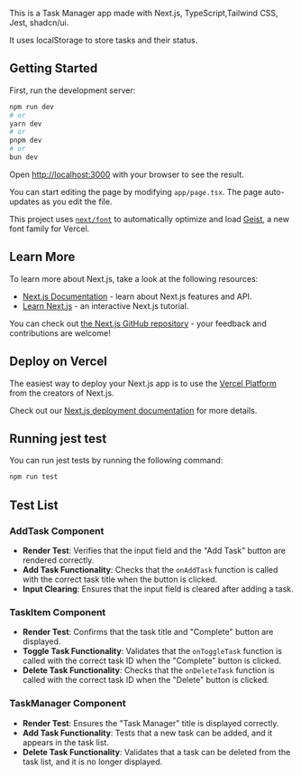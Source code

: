 This is a Task Manager app made with Next.js, TypeScript,Tailwind CSS, Jest, shadcn/ui.

It uses localStorage to store tasks and their status.

## Getting Started

First, run the development server:

```bash
npm run dev
# or
yarn dev
# or
pnpm dev
# or
bun dev
```

Open [http://localhost:3000](http://localhost:3000) with your browser to see the result.

You can start editing the page by modifying `app/page.tsx`. The page auto-updates as you edit the file.

This project uses [`next/font`](https://nextjs.org/docs/app/building-your-application/optimizing/fonts) to automatically optimize and load [Geist](https://vercel.com/font), a new font family for Vercel.

## Learn More

To learn more about Next.js, take a look at the following resources:

- [Next.js Documentation](https://nextjs.org/docs) - learn about Next.js features and API.
- [Learn Next.js](https://nextjs.org/learn) - an interactive Next.js tutorial.

You can check out [the Next.js GitHub repository](https://github.com/vercel/next.js) - your feedback and contributions are welcome!

## Deploy on Vercel

The easiest way to deploy your Next.js app is to use the [Vercel Platform](https://vercel.com/new?utm_medium=default-template&filter=next.js&utm_source=create-next-app&utm_campaign=create-next-app-readme) from the creators of Next.js.

Check out our [Next.js deployment documentation](https://nextjs.org/docs/app/building-your-application/deploying) for more details.

## Running jest test

You can run jest tests by running the following command:

```bash
npm run test
```

## Test List

### AddTask Component
- **Render Test**: Verifies that the input field and the "Add Task" button are rendered correctly.
- **Add Task Functionality**: Checks that the `onAddTask` function is called with the correct task title when the button is clicked.
- **Input Clearing**: Ensures that the input field is cleared after adding a task.

### TaskItem Component
- **Render Test**: Confirms that the task title and "Complete" button are displayed.
- **Toggle Task Functionality**: Validates that the `onToggleTask` function is called with the correct task ID when the "Complete" button is clicked.
- **Delete Task Functionality**: Checks that the `onDeleteTask` function is called with the correct task ID when the "Delete" button is clicked.

### TaskManager Component
- **Render Test**: Ensures the "Task Manager" title is displayed correctly.
- **Add Task Functionality**: Tests that a new task can be added, and it appears in the task list.
- **Delete Task Functionality**: Validates that a task can be deleted from the task list, and it is no longer displayed.
